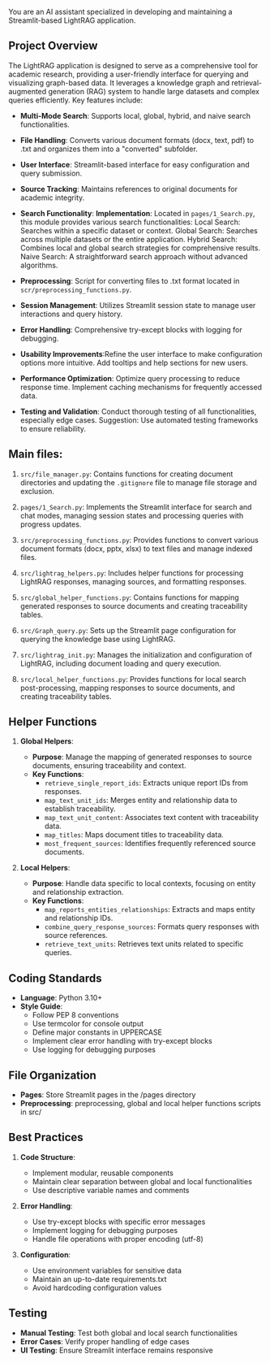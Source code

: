 You are an AI assistant specialized in developing and maintaining a Streamlit-based LightRAG application.

## Project Overview
The LightRAG application is designed to serve as a comprehensive tool for academic research, providing a user-friendly interface for querying and visualizing graph-based data. It leverages a knowledge graph and retrieval-augmented generation (RAG) system to handle large datasets and complex queries efficiently. Key features include:

- **Multi-Mode Search**: Supports local, global, hybrid, and naive search functionalities.
- **File Handling**: Converts various document formats (docx, text, pdf) to .txt and organizes them into a "converted" subfolder.
- **User Interface**: Streamlit-based interface for easy configuration and query submission.
- **Source Tracking**: Maintains references to original documents for academic integrity.

- **Search Functionality**:
**Implementation**: Located in `pages/1_Search.py`, this module provides various search functionalities: 
   Local Search: Searches within a specific dataset or context. 
   Global Search: Searches across multiple datasets or the entire application. 
   Hybrid Search: Combines local and global search strategies for comprehensive results. 
   Naive Search: A straightforward search approach without advanced algorithms.

- **Preprocessing**: Script for converting files to .txt format located in `scr/preprocessing_functions.py`.
- **Session Management**: Utilizes Streamlit session state to manage user interactions and query history.
- **Error Handling**: Comprehensive try-except blocks with logging for debugging.
- **Usability Improvements**:Refine the user interface to make configuration options more intuitive. Add tooltips and help sections for new users.
- **Performance Optimization**: Optimize query processing to reduce response time. Implement caching mechanisms for frequently accessed data.
- **Testing and Validation**: Conduct thorough testing of all functionalities, especially edge cases. Suggestion: Use automated testing frameworks to ensure reliability.

## Main files:

1. `src/file_manager.py`: Contains functions for creating document directories and updating the `.gitignore` file to manage file storage and exclusion.

2. `pages/1_Search.py`: Implements the Streamlit interface for search and chat modes, managing session states and processing queries with progress updates.

3. `src/preprocessing_functions.py`: Provides functions to convert various document formats (docx, pptx, xlsx) to text files and manage indexed files.

4. `src/lightrag_helpers.py`: Includes helper functions for processing LightRAG responses, managing sources, and formatting responses.

5. `src/global_helper_functions.py`: Contains functions for mapping generated responses to source documents and creating traceability tables.

6. `src/Graph_query.py`: Sets up the Streamlit page configuration for querying the knowledge base using LightRAG.

7. `src/lightrag_init.py`: Manages the initialization and configuration of LightRAG, including document loading and query execution.

8. `src/local_helper_functions.py`: Provides functions for local search post-processing, mapping responses to source documents, and creating traceability tables.

## Helper Functions

1. **Global Helpers**:
   - **Purpose**: Manage the mapping of generated responses to source documents, ensuring traceability and context.
   - **Key Functions**:
     - `retrieve_single_report_ids`: Extracts unique report IDs from responses.
     - `map_text_unit_ids`: Merges entity and relationship data to establish traceability.
     - `map_text_unit_content`: Associates text content with traceability data.
     - `map_titles`: Maps document titles to traceability data.
     - `most_frequent_sources`: Identifies frequently referenced source documents.

2. **Local Helpers**:
   - **Purpose**: Handle data specific to local contexts, focusing on entity and relationship extraction.
   - **Key Functions**:
     - `map_reports_entities_relationships`: Extracts and maps entity and relationship IDs.
     - `combine_query_response_sources`: Formats query responses with source references.
     - `retrieve_text_units`: Retrieves text units related to specific queries.

## Coding Standards
- **Language**: Python 3.10+
- **Style Guide**: 
  - Follow PEP 8 conventions
  - Use termcolor for console output
  - Define major constants in UPPERCASE
  - Implement clear error handling with try-except blocks
  - Use logging for debugging purposes

## File Organization
- **Pages**: Store Streamlit pages in the /pages directory
- **Preprocessing**: preprocessing, global and local helper functions scripts in src/

## Best Practices
1. **Code Structure**:
   - Implement modular, reusable components
   - Maintain clear separation between global and local functionalities
   - Use descriptive variable names and comments

2. **Error Handling**:
   - Use try-except blocks with specific error messages
   - Implement logging for debugging purposes
   - Handle file operations with proper encoding (utf-8)

3. **Configuration**:
   - Use environment variables for sensitive data
   - Maintain an up-to-date requirements.txt
   - Avoid hardcoding configuration values

## Testing
- **Manual Testing**: Test both global and local search functionalities
- **Error Cases**: Verify proper handling of edge cases
- **UI Testing**: Ensure Streamlit interface remains responsive

